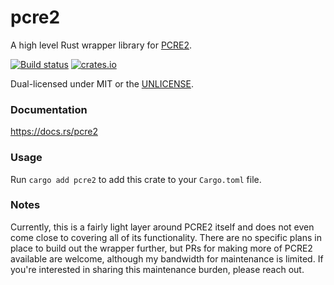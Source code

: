 pcre2
=====
A high level Rust wrapper library for [PCRE2](https://www.pcre.org/).

[![Build status](https://github.com/BurntSushi/rust-pcre2/workflows/ci/badge.svg)](https://github.com/BurntSushi/rust-pcre2/actions)
[![crates.io](https://img.shields.io/crates/v/pcre2.svg)](https://crates.io/crates/pcre2)

Dual-licensed under MIT or the [UNLICENSE](https://unlicense.org/).


### Documentation

https://docs.rs/pcre2


### Usage

Run `cargo add pcre2` to add this crate to your `Cargo.toml` file.


### Notes

Currently, this is a fairly light layer around PCRE2 itself and does not even
come close to covering all of its functionality. There are no specific plans
in place to build out the wrapper further, but PRs for making more of PCRE2
available are welcome, although my bandwidth for maintenance is limited. If
you're interested in sharing this maintenance burden, please reach out.
